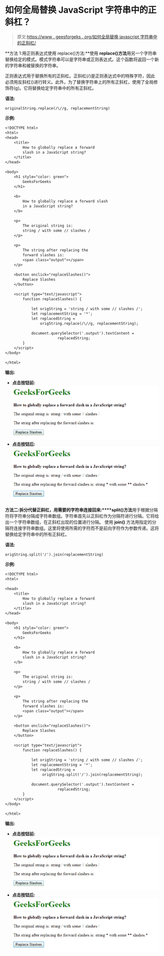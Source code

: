 # 如何全局替换 JavaScript 字符串中的正斜杠？

> 原文:[https://www . geesforgeks . org/如何全局替换 javascript 字符串中的正斜杠/](https://www.geeksforgeeks.org/how-to-globally-replace-a-forward-slash-in-a-javascript-string/)

**方法 1:用正则表达式使用 replace()方法:**使用 **replace()方法**用另一个字符串替换给定的模式。模式字符串可以是字符串或正则表达式。这个函数将返回一个新的字符串和被替换的字符串。

正则表达式用于替换所有的正斜杠。正斜杠(/)是正则表达式中的特殊字符，因此必须用反斜杠(\)进行转义。此外，为了替换字符串上的所有正斜杠，使用了全局修饰符(g)。它将替换给定字符串中的所有正斜杠。

**语法:**

```
originalString.replace(/\//g, replacementString)
```

**示例:**

```
<!DOCTYPE html>
<html>
<head>
    <title>
        How to globally replace a forward
        slash in a JavaScript string?
    </title>
</head>

<body>
    <h1 style="color: green">
        GeeksForGeeks
    </h1>

    <b>
        How to globally replace a forward slash
        in a JavaScript string?
    </b>

    <p>
        The original string is: 
        string / with some // slashes /
    </p>

    <p>
        The string after replacing the
        forward slashes is:
        <span class="output"></span>
    </p>

    <button onclick="replaceSlashes()">
        Replace Slashes
    </button>

    <script type="text/javascript">
        function replaceSlashes() {

            let origString = 'string / with some // slashes /';
            let replacementString = '*';
            let replacedString = 
                origString.replace(/\//g, replacementString);

            document.querySelector('.output').textContent = 
                        replacedString;
        }
    </script>
</body>

</html>
```

**输出:**

*   **点击按钮前:**
    ![using-replace-before](img/3c11c9bf8ca11265ae4cd4629d86dbff.png)
*   **点击按钮后:**
    ![using-replace-after](img/3cf9cdcb581b4d63d3dcd5684aaeb4a2.png)

**方法二:拆分代替正斜杠，用需要的字符串连接回来:****split()方法**用于根据分隔符将字符串分隔成字符串数组。字符串首先以正斜杠作为分隔符进行分隔。它将给出一个字符串数组，在正斜杠出现的位置进行分隔。
使用 **join()** 方法用指定的分隔符连接字符串数组。这里将使用所需的字符而不是前向字符作为参数传递。这将替换给定字符串中的所有正斜杠。

**语法:**

```
origString.split('/').join(replacementString)
```

**示例:**

```
<!DOCTYPE html>
<html>

<head>
    <title>
        How to globally replace a forward
        slash in a JavaScript string?
    </title>
</head>

<body>
    <h1 style="color: green">
        GeeksForGeeks
    </h1>

    <b>
        How to globally replace a forward
        slash in a JavaScript string?
    </b>

    <p>
        The original string is: 
        string / with some // slashes /
    </p>

    <p>
        The string after replacing the
        forward slashes is:
        <span class="output"></span>
    </p>

    <button onclick="replaceSlashes()">
        Replace Slashes
    </button>

    <script type="text/javascript">
        function replaceSlashes() {

            let origString = 'string / with some // slashes /';
            let replacementString = '*';
            let replacedString = 
                 origString.split('/').join(replacementString);

            document.querySelector('.output').textContent = 
                        replacedString;
        }
    </script>
</body>

</html>
```

**输出:**

*   **点击按钮前:**
    ![using-splitjoin-before](img/7018af1037c7300107e620cf6beefa3c.png)
*   **点击按钮后:**
    ![using-splitjoin-after](img/7273b89ff617af2aaa2666dd70ec7cab.png)